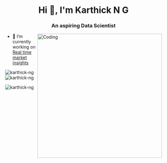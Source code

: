 <h1 align="center">Hi 👋, I'm Karthick N G</h1>
<h3 align="center">An aspiring Data Scientist</h3>

<img align="right" alt="Coding" width="400" src="https://camo.githubusercontent.com/be266d8f416b6a6033d379d1db81f5867b356655f92a11c9a6ee36fe4b0d2824/68747470733a2f2f6d656469612e67697068792e636f6d2f6d656469612f7a68595356436972524565495a744f4e43492f67697068792e676966">

- 🔭 I’m currently working on [Real time market insights](https://github.com/Karthick-ng/Real-Time-Market-Insights)

<p><img align="left" src="https://github-readme-stats.vercel.app/api/top-langs?username=karthick-ng&show_icons=true&locale=en&layout=compact" alt="karthick-ng" /></p>

<p>&nbsp;<img align="center" src="https://github-readme-stats.vercel.app/api?username=karthick-ng&show_icons=true&locale=en" alt="karthick-ng" /></p>

<p><img align="center" src="https://github-readme-streak-stats.herokuapp.com/?user=karthick-ng&" alt="karthick-ng" /></p>
